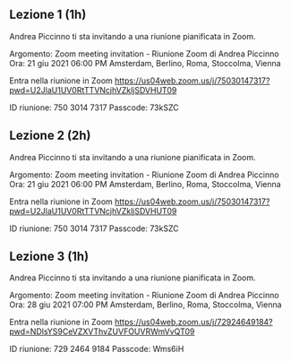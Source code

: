## Lezione 1 (1h)

Andrea Piccinno ti sta invitando a una riunione pianificata in Zoom.

Argomento: Zoom meeting invitation - Riunione Zoom di Andrea Piccinno
Ora: 21 giu 2021 06:00 PM Amsterdam, Berlino, Roma, Stoccolma, Vienna

Entra nella riunione in Zoom
https://us04web.zoom.us/j/75030147317?pwd=U2JlaU1UV0RtTTVNcjhVZkljSDVHUT09

ID riunione: 750 3014 7317
Passcode: 73kSZC


## Lezione 2 (2h)

Andrea Piccinno ti sta invitando a una riunione pianificata in Zoom.

Argomento: Zoom meeting invitation - Riunione Zoom di Andrea Piccinno
Ora: 21 giu 2021 06:00 PM Amsterdam, Berlino, Roma, Stoccolma, Vienna

Entra nella riunione in Zoom
https://us04web.zoom.us/j/75030147317?pwd=U2JlaU1UV0RtTTVNcjhVZkljSDVHUT09

ID riunione: 750 3014 7317
Passcode: 73kSZC


## Lezione 3 (1h)

Andrea Piccinno ti sta invitando a una riunione pianificata in Zoom.

Argomento: Zoom meeting invitation - Riunione Zoom di Andrea Piccinno
Ora: 28 giu 2021 07:00 PM Amsterdam, Berlino, Roma, Stoccolma, Vienna

Entra nella riunione in Zoom
https://us04web.zoom.us/j/72924649184?pwd=NDlsYS9CeVZXVThvZUVFOUVRWmVvQT09

ID riunione: 729 2464 9184
Passcode: Wms6iH

